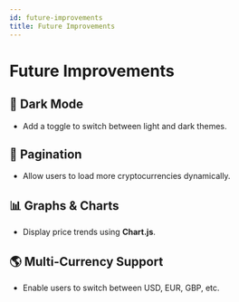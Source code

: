 ```yaml
---
id: future-improvements
title: Future Improvements
---
```


# Future Improvements

## 🌙 Dark Mode
- Add a toggle to switch between light and dark themes.

## 📜 Pagination
- Allow users to load more cryptocurrencies dynamically.

## 📊 Graphs & Charts
- Display price trends using **Chart.js**.

## 🌎 Multi-Currency Support
- Enable users to switch between USD, EUR, GBP, etc.
